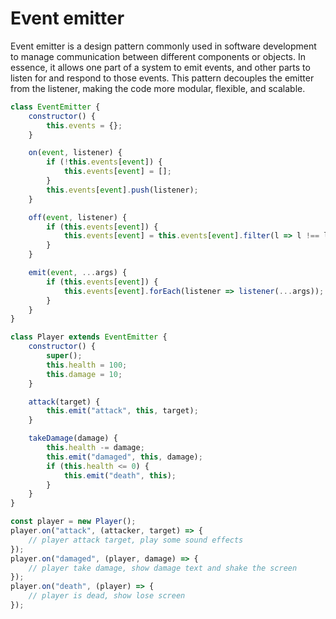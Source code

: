 # Event emitter

Event emitter is a design pattern commonly used in software development to manage communication between different components or objects. In essence, it allows one part of a system to emit events, and other parts to listen for and respond to those events. This pattern decouples the emitter from the listener, making the code more modular, flexible, and scalable.

```javascript
class EventEmitter {
    constructor() {
        this.events = {};
    }

    on(event, listener) {
        if (!this.events[event]) {
            this.events[event] = [];
        }
        this.events[event].push(listener);
    }

    off(event, listener) {
        if (this.events[event]) {
            this.events[event] = this.events[event].filter(l => l !== listener);
        }
    }

    emit(event, ...args) {
        if (this.events[event]) {
            this.events[event].forEach(listener => listener(...args));
        }
    }
}

class Player extends EventEmitter {
    constructor() {
        super();
        this.health = 100;
        this.damage = 10;
    }

    attack(target) {
        this.emit("attack", this, target);
    }

    takeDamage(damage) {
        this.health -= damage;
        this.emit("damaged", this, damage);
        if (this.health <= 0) {
            this.emit("death", this);
        }
    }
}

const player = new Player();
player.on("attack", (attacker, target) => {
    // player attack target, play some sound effects
});
player.on("damaged", (player, damage) => {
    // player take damage, show damage text and shake the screen
});
player.on("death", (player) => {
    // player is dead, show lose screen
});
```
